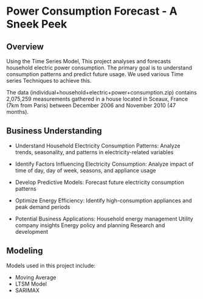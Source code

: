 # Power Consumption Forecast - A Sneek Peek

## Overview 

Using the Time Series Model, This project analyses and forecasts household electric power consumption. The primary goal is to understand consumption patterns and predict future usage. We used various Time series Techniques to achieve this.

The data (individual+household+electric+power+consumption.zip) contains 2,075,259 measurements gathered in a house located in Sceaux, France (7km from Paris) between December 2006 and November 2010 (47 months).

## Business Understanding

* Understand Household Electricity Consumption Patterns:
Analyze trends, seasonality, and patterns in electricity-related variables

* Identify Factors Influencing Electricity Consumption:
Analyze impact of time of day, day of week, seasons, and appliance usage

* Develop Predictive Models:
Forecast future electricity consumption patterns

* Optimize Energy Efficiency:
Identify high-consumption appliances and peak demand periods

* Potential Business Applications:
Household energy management
Utility company insights
Energy policy and planning
Research and development

## Modeling 
Models used in this project include:

* Moving Average 
* LTSM Model
* SARIMAX




